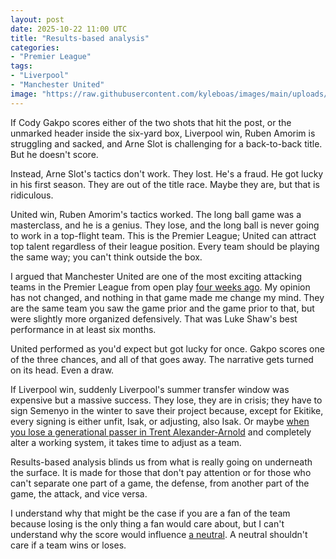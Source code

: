 ```yaml
---
layout: post
date: 2025-10-22 11:00 UTC
title: "Results-based analysis"
categories:
- "Premier League"
tags:
- "Liverpool"
- "Manchester United"
image: "https://raw.githubusercontent.com/kyleboas/images/main/uploads/2025/10/21/Image-21Oct2025_20:08:52.png"
---
```


If Cody Gakpo scores either of the two shots that hit the post, or the unmarked header inside the six-yard box, Liverpool win, Ruben Amorim is struggling and sacked, and Arne Slot is challenging for a back-to-back title. But he doesn't score.

<!---more--->

Instead, Arne Slot's tactics don't work. They lost. He's a fraud. He got lucky in his first season. They are out of the title race. Maybe they are, but that is ridiculous.

United win, Ruben Amorim's tactics worked. The long ball game was a masterclass, and he is a genius. They lose, and the long ball is never going to work in a top-flight team. This is the Premier League; United can attract top talent regardless of their league position. Every team should be playing the same way; you can't think outside the box.

I argued that Manchester United are one of the most exciting attacking teams in the Premier League from open play [four weeks ago](https://tacticsjournal.com/2025/09/23/ruben-amorims-manchester-united-attack-is-more-complex-than-it-looks/). My opinion has not changed, and nothing in that game made me change my mind. They are the same team you saw the game prior and the game prior to that, but were slightly more organized defensively. That was Luke Shaw's best performance in at least six months.

United performed as you'd expect but got lucky for once. Gakpo scores one of the three chances, and all of that goes away. The narrative gets turned on its head. Even a draw.

If Liverpool win, suddenly Liverpool's summer transfer window was expensive but a massive success. They lose, they are in crisis; they have to sign Semenyo in the winter to save their project because, except for Ekitike, every signing is either unfit, Isak, or adjusting, also Isak. Or maybe [when you lose a generational passer in Trent Alexander-Arnold](https://tacticsjournal.com/2025/08/04/liverpool-will-miss-trent-alexander-arnold-in-the-short-term/) and completely alter a working system, it takes time to adjust as a team.

Results-based analysis blinds us from what is really going on underneath the surface. It is made for those that don't pay attention or for those who can't separate one part of a game, the defense, from another part of the game, the attack, and vice versa.

I understand why that might be the case if you are a fan of the team because losing is the only thing a fan would care about, but I can't understand why the score would influence [a neutral](https://tacticsjournal.com/2025/08/28/being-a-neutral/). A neutral shouldn't care if a team wins or loses.